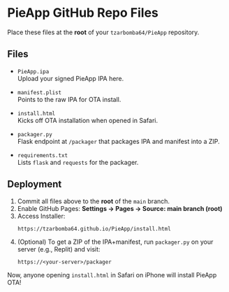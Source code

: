 # PieApp GitHub Repo Files

Place these files at the **root** of your `tzarbomba64/PieApp` repository.

## Files

- `PieApp.ipa`  
  Upload your signed PieApp IPA here.

- `manifest.plist`  
  Points to the raw IPA for OTA install.

- `install.html`  
  Kicks off OTA installation when opened in Safari.

- `packager.py`  
  Flask endpoint at `/packager` that packages IPA and manifest into a ZIP.

- `requirements.txt`  
  Lists `flask` and `requests` for the packager.

## Deployment

1. Commit all files above to the **root** of the `main` branch.
2. Enable GitHub Pages: **Settings → Pages → Source: main branch (root)**
3. Access Installer:  
   ```
   https://tzarbomba64.github.io/PieApp/install.html
   ```
4. (Optional) To get a ZIP of the IPA+manifest, run `packager.py` on your server (e.g., Replit) and visit:
   ```
   https://<your-server>/packager
   ```

Now, anyone opening `install.html` in Safari on iPhone will install PieApp OTA!

